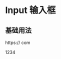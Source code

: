 # Input 输入框

## 基础用法

<ivy-input value="baidu.com" id="input" oninput="console.log(document.getElementById('input').value)" disabled="true">
    <span slot="prepend">https://</span>
    <span slot="append">com</span>
</ivy-input>

<fox-button onclick="console.log(document.getElementById('input').value)">1234</fox-button>
